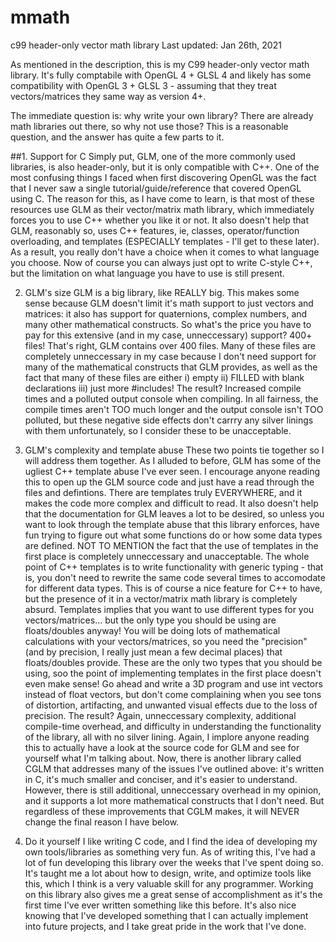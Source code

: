 # mmath
c99 header-only vector math library
Last updated: Jan 26th, 2021

As mentioned in the description, this is my C99 header-only vector math library.
It's fully comptabile with OpenGL 4 + GLSL 4 and likely has some compatibility with OpenGL 3 + GLSL 3 - assuming that they treat vectors/matrices they same way as version 4+.

The immediate question is: why write your own library? There are already math libraries out there, so why not use those?
This is a reasonable question, and the answer has quite a few parts to it.

##1. Support for C
Simply put, GLM, one of the more commonly used libraries, is also header-only, but it is only compatible with C++. One of the most confusing things I faced when first
discovering OpenGL was the fact that I never saw a single tutorial/guide/reference that covered OpenGL using C. The reason for this, as I have come to learn, is that most
of these resources use GLM as their vector/matrix math library, which immediately forces you to use C++ whether you like it or not. It also doesn't help that GLM, reasonably
so, uses C++ features, ie, classes, operator/function overloading, and templates (ESPECIALLY templates - I'll get to these later). As a result, you really don't have a choice
when it comes to what language you choose. Now of course you can always just opt to write C-style C++, but the limitation on what language you have to use is still present.

2. GLM's size
GLM is a big library, like REALLY big. This makes some sense because GLM doesn't limit it's math support to just vectors and matrices: it also has support for quaternions, 
complex numbers, and many other mathematical constructs. So what's the price you have to pay for this extensive (and in my case, unneccessary) support? 400+ files! That's right, GLM contains over 400 files. Many of these files are completely unneccessary in my case because I don't need support for many of the mathematical constructs that GLM provides, as well as the fact that many of these files are either i) empty  ii) FILLED with blank declarations  iii) just more #includes! The result? Increased compile times and a polluted
output console when compiling. In all fairness, the compile times aren't TOO much longer and the output console isn't TOO polluted, but these negative side effects don't carrry 
any silver linings with them unfortunately, so I consider these to be unacceptable.

3. GLM's complexity and template abuse
These two points tie together so I will address them together. As I alluded to before, GLM has some of the ugliest C++ template abuse I've ever seen. I encourage anyone reading this to open up the GLM source code and just have a read through the files and defintions. There are templates truly EVERYWHERE, and it makes the code more complex and difficult to read. It also doesn't help that the documentation for GLM leaves a lot to be desired, so unless you want to look through the template abuse that this library enforces, have fun trying to figure out what some functions do or how some data types are defined. NOT TO MENTION the fact that the use of templates in the first place is completely unneccessary and unacceptable. The whole point of C++ templates is to write functionality with generic typing - that is, you don't need to rewrite the same code several times to accomodate for different data types. This is of course a nice feature for C++ to have, but the presence of it in a vector/matrix math library is completely absurd. Templates implies that you want to use different types for you vectors/matrices... but the only type you should be using are floats/doubles anyway! You will be doing lots of mathematical calculations with your vectors/matrices, so you need the "precision" (and by precision, I really just mean a few decimal places) that floats/doubles provide. These are the only two types that you should be using, soo the point of implementing templates in the first place doesn't even make sense! Go ahead and write a 3D program and use int vectors instead of float vectors, but don't come complaining when you see tons of distortion, artifacting, and unwanted visual effects due to the loss of precision. The result? Again, unneccessary complexity, additional compile-time overhead, and difficulty in understanding the functionality of the library, all with no silver lining. Again, I implore anyone reading this to actually have a look at the source code for GLM and see for yourself what I'm talking about.
Now, there is another library called CGLM that addresses many of the issues I've outlined above: it's written in C, it's much smaller and conciser, and it's easier to understand. However, there is still additional, unneccessary overhead in my opinion, and it supports a lot more mathematical constructs that I don't need. But regardless of these improvements that CGLM makes, it will NEVER change the final reason I have below.

4. Do it yourself
I like writing C code, and I find the idea of developing my own tools/libraries as something very fun. As of writing this, I've had a lot of fun developing this library over the weeks that I've spent doing so. It's taught me a lot about how to design, write, and optimize tools like this, which I think is a very valuable skill for any programmer. Working on this library also gives me a great sense of accomplishment as it's the first time I've ever written something like this before. It's also nice knowing that I've developed something that I can actually implement into future projects, and I take great pride in the work that I've done.

